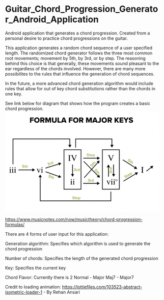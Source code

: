 # Guitar_Chord_Progression_Generator_Android_Application
Android application that generates a chord progression. Created from a personal desire to practice chord progressions on the guitar.


This application generates a random chord sequence of a user specified length. The randomized chord generator follows the three most common root movements;
movement by 5th, by 3rd, or by step. The reasoning behind this choice is that generally, these movements sound pleasant to the ear regardless of the chords involved.
However, there are many more possibilites to the rules that influence the generation of chord sequences. 

In the future, a more advanced chord generation algorithm would include rules that allow for out of key chord substitutions rather than the chords in one key.

See link below for diagram that shows how the program creates a basic chord progression. 
![Chord diagram](md_related_files/Chord_diagram.png)


https://www.musicnotes.com/now/musictheory/chord-progression-formulas/


There are 4 forms of user input for this application:

Generation algorithm:
     Specifies which algorithm is used to generate the chord progression

Number of chords:
     Specifies the length of the generated chord progression
    
Key:
     Specifies the current key
    
Chord Flavor:
     Currently there is 2
         Normal - Major
         Maj7 - Major7
        
        
Credit to loading animation:
    https://lottiefiles.com/103523-abstract-isometric-loader-1 - By Rehan Ansari
